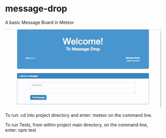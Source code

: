 # message-drop
A basic Message Board in Meteor

![Screen Cast](https://github.com/nsardo/message-drop/blob/master/message-drop.gif)

To run: cd into project directory and enter: meteor on the command line.

To run Tests, from within project main directory, on the command line, enter: npm test
